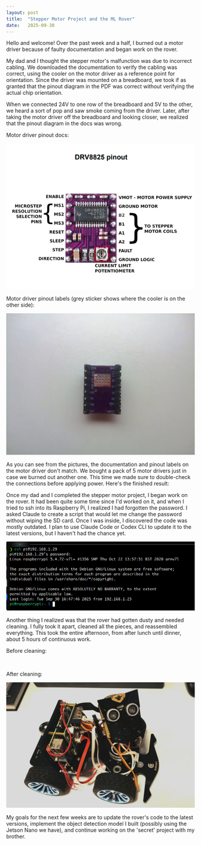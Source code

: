```yaml
---
layout: post
title:  "Stepper Motor Project and the ML Rover"
date:   2025-09-30
---
```


<p class="intro"><span class="dropcap">H</span>ello and welcome! Over the past week and a half, I burned out a motor driver because of faulty documentation and began work on the rover.</p>

My dad and I thought the stepper motor's malfunction was due to incorrect cabling. We downloaded the documentation to verify the cabling was correct, using the cooler on the motor driver as a reference point for orientation. Since the driver was mounted on a breadboard, we took if as granted that the pinout diagram in the PDF was correct without verifying the actual chip orientation.

When we connected 24V to one row of the breadboard and 5V to the other, we heard a sort of pop and saw smoke coming from the driver. Later, after taking the motor driver off the breadboard and looking closer, we realized that the pinout diagram in the docs was wrong.

Motor driver pinout docs:

<img src="/assets/img/stepper-motor-project/motor-driver-pinout.png" alt=""><br>

Motor driver pinout labels (grey sticker shows where the cooler is on the other side):

<img src="/assets/img/stepper-motor-project/old-motor-driver.jpg" alt=""><br>

As you can see from the pictures, the documentation and pinout labels on the motor driver don't match. We bought a pack of 5 motor drivers just in case we burned out another one. This time we made sure to double-check the connections before applying power. Here's the finished result:

Once my dad and I completed the stepper motor project, I began work on the rover. It had been quite some time since I'd worked on it, and when I tried to ssh into its Raspberry Pi, I realized I had forgotten the password. I asked Claude to create a script that would let me change the password without wiping the SD card. Once I was inside, I discovered the code was mostly outdated. I plan to use Claude Code or Codex CLI to update it to the latest versions, but I haven't had the chance yet.

<img src="/assets/img/ml-rover/rover-ssh.png" alt=""><br>

Another thing I realized was that the rover had gotten dusty and needed cleaning. I fully took it apart, cleaned all the pieces, and reassembled everything. This took the entire afternoon, from after lunch until dinner, about 5 hours of continuous work.

Before cleaning:

<img src="/assets/img/ml-rover/before-rover.jpg" alt=""><br>

After cleaning:

<img src="/assets/img/ml-rover/after-rover.jpg" alt=""><br>

My goals for the next few weeks are to update the rover's code to the latest versions, implement the object detection model I built (possibly using the Jetson Nano we have), and continue working on the 'secret' project with my brother.
